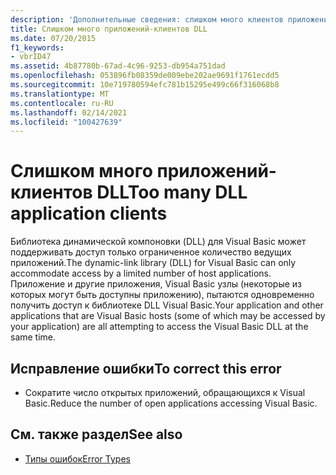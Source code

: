 ```yaml
---
description: 'Дополнительные сведения: слишком много клиентов приложения DLL'
title: Слишком много приложений-клиентов DLL
ms.date: 07/20/2015
f1_keywords:
- vbrID47
ms.assetid: 4b87780b-67ad-4c96-9253-db954a751dad
ms.openlocfilehash: 053896fb08359de009ebe202ae9691f1761ecdd5
ms.sourcegitcommit: 10e719780594efc781b15295e499c66f316068b8
ms.translationtype: MT
ms.contentlocale: ru-RU
ms.lasthandoff: 02/14/2021
ms.locfileid: "100427639"
---
```

# <a name="too-many-dll-application-clients"></a><span data-ttu-id="d6c40-103">Слишком много приложений-клиентов DLL</span><span class="sxs-lookup"><span data-stu-id="d6c40-103">Too many DLL application clients</span></span>

<span data-ttu-id="d6c40-104">Библиотека динамической компоновки (DLL) для Visual Basic может поддерживать доступ только ограниченное количество ведущих приложений.</span><span class="sxs-lookup"><span data-stu-id="d6c40-104">The dynamic-link library (DLL) for Visual Basic can only accommodate access by a limited number of host applications.</span></span> <span data-ttu-id="d6c40-105">Приложение и другие приложения, Visual Basic узлы (некоторые из которых могут быть доступны приложению), пытаются одновременно получить доступ к библиотеке DLL Visual Basic.</span><span class="sxs-lookup"><span data-stu-id="d6c40-105">Your application and other applications that are Visual Basic hosts (some of which may be accessed by your application) are all attempting to access the Visual Basic DLL at the same time.</span></span>  
  
## <a name="to-correct-this-error"></a><span data-ttu-id="d6c40-106">Исправление ошибки</span><span class="sxs-lookup"><span data-stu-id="d6c40-106">To correct this error</span></span>  
  
- <span data-ttu-id="d6c40-107">Сократите число открытых приложений, обращающихся к Visual Basic.</span><span class="sxs-lookup"><span data-stu-id="d6c40-107">Reduce the number of open applications accessing Visual Basic.</span></span>  
  
## <a name="see-also"></a><span data-ttu-id="d6c40-108">См. также раздел</span><span class="sxs-lookup"><span data-stu-id="d6c40-108">See also</span></span>

- [<span data-ttu-id="d6c40-109">Типы ошибок</span><span class="sxs-lookup"><span data-stu-id="d6c40-109">Error Types</span></span>](../programming-guide/language-features/error-types.md)
